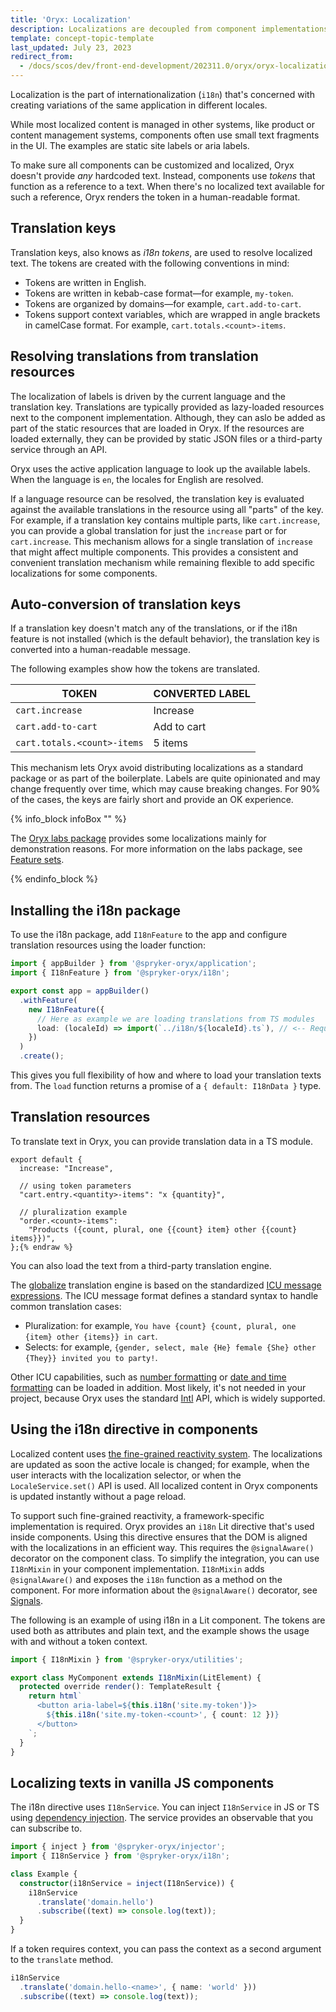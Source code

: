 ```yaml
---
title: 'Oryx: Localization'
description: Localizations are decoupled from component implementations
template: concept-topic-template
last_updated: July 23, 2023
redirect_from:
  - /docs/scos/dev/front-end-development/202311.0/oryx/oryx-localization.html
---
```


Localization is the part of internationalization (`i18n`) that's concerned with creating variations of the same application in different locales.

While most localized content is managed in other systems, like product or content management systems, components often use small text fragments in the UI. The examples are static site labels or aria labels.

To make sure all components can be customized and localized, Oryx doesn't provide _any_ hardcoded text. Instead, components use _tokens_ that function as a reference to a text. When there's no localized text available for such a reference, Oryx renders the token in a human-readable format.

## Translation keys

Translation keys, also knows as _i18n tokens_, are used to resolve localized text. The tokens are created with the following conventions in mind:

- Tokens are written in English.
- Tokens are written in kebab-case format—for example, `my-token`.
- Tokens are organized by domains—for example, `cart.add-to-cart`.
- Tokens support context variables, which are wrapped in angle brackets in camelCase format. For example, `cart.totals.<count>-items`.

## Resolving translations from translation resources

The localization of labels is driven by the current language and the translation key. Translations are typically provided as lazy-loaded resources next to the component implementation. Although, they can aslo be added as part of the static resources that are loaded in Oryx. If the resources are loaded externally, they can be provided by static JSON files or a third-party service through an API.

Oryx uses the active application language to look up the available labels. When the language is `en`, the locales for English are resolved.

If a language resource can be resolved, the translation key is evaluated against the available translations in the resource using all "parts" of the key. For example, if a translation key contains multiple parts, like `cart.increase`, you can provide a global translation for just the `increase` part or for `cart.increase`. This mechanism allows for a single translation of `increase` that might affect multiple components. This provides a consistent and convenient translation mechanism while remaining flexible to add specific localizations for some components.

## Auto-conversion of translation keys

If a translation key doesn't match any of the translations, or if the i18n feature is not installed (which is the default behavior), the translation key is converted into a human-readable message.

The following examples show how the tokens are translated.

| TOKEN                       | CONVERTED LABEL |
| --------------------------- | --------------- |
| `cart.increase`             | Increase        |
| `cart.add-to-cart`          | Add to cart     |
| `cart.totals.<count>-items` | 5 items         |

This mechanism lets Oryx avoid distributing localizations as a standard package or as part of the boilerplate. Labels are quite opinionated and may change frequently over time, which may cause breaking changes. For 90% of the cases, the keys are fairly short and provide an OK experience.

{% info_block infoBox "" %}

The [Oryx labs package](https://www.npmjs.com/package/@spryker-oryx/labs) provides some localizations mainly for demonstration reasons. For more information on the labs package, see [Feature sets](/docs/oryx/building-applications/oryx-feature-sets.md).

{% endinfo_block %}

## Installing the i18n package

To use the i18n package, add `I18nFeature` to the app and configure translation resources using the loader function:

```ts
import { appBuilder } from '@spryker-oryx/application';
import { I18nFeature } from '@spryker-oryx/i18n';

export const app = appBuilder()
  .withFeature(
    new I18nFeature({
      // Here as example we are loading translations from TS modules
      load: (localeId) => import(`../i18n/${localeId}.ts`), // <-- Required part
    })
  )
  .create();
```

This gives you full flexibility of how and where to load your translation texts from. The `load` function returns a promise of a `{ default: I18nData }` type.

## Translation resources

To translate text in Oryx, you can provide translation data in a TS module.

```ts{% raw %}
export default {
  increase: "Increase",

  // using token parameters
  "cart.entry.<quantity>-items": "x {quantity}",

  // pluralization example
  "order.<count>-items":
    "Products ({count, plural, one {{count} item} other {{count} items}})",
};{% endraw %}
```

You can also load the text from a third-party translation engine.

The [globalize](https://www.npmjs.com/package/globalize) translation engine is based on the standardized [ICU message expressions](https://unicode-org.github.io/icu/userguide/format_parse/messages/). The ICU message format defines a standard syntax to handle common translation cases:

- Pluralization: for example, `You have {count} {count, plural, one {item} other {items}} in cart`.
- Selects: for example, `{gender, select, male {He} female {She} other {They}} invited you to party!`.

Other ICU capabilities, such as [number formatting](https://unicode-org.github.io/icu/userguide/format_parse/numbers/) or [date and time formatting](https://unicode-org.github.io/icu/userguide/format_parse/datetime/) can be loaded in addition. Most likely, it's not needed in your project, because Oryx uses the standard [Intl](https://developer.mozilla.org/en-US/docs/Web/JavaScript/Reference/Global_Objects/Intl) API, which is widely supported.

## Using the i18n directive in components

Localized content uses [the fine-grained reactivity system](/docs/oryx/architecture/reactivity/reactivity.md). The localizations are updated as soon the active locale is changed; for example, when the user interacts with the localization selector, or when the `LocaleService.set()` API is used. All localized content in Oryx components is updated instantly without a page reload.

To support such fine-grained reactivity, a framework-specific implementation is required. Oryx provides an `i18n` Lit directive that's used inside components. Using this directive ensures that the DOM is aligned with the localizations in an efficient way. This requires the `@signalAware()` decorator on the component class. To simplify the integration, you can use `I18nMixin` in your component implementation. `I18nMixin` adds `@signalAware()` and exposes the `i18n` function as a method on the component. For more information about the `@signalAware()` decorator, see [Signals](/docs/oryx/architecture/reactivity/signals.md).

The following is an example of using i18n in a Lit component. The tokens are used both as attributes and plain text, and the example shows the usage with and without a token context.

```ts
import { I18nMixin } from '@spryker-oryx/utilities';

export class MyComponent extends I18nMixin(LitElement) {
  protected override render(): TemplateResult {
    return html`
      <button aria-label=${this.i18n('site.my-token')}>
        ${this.i18n('site.my-token-<count>', { count: 12 })}
      </button>
    `;
  }
}
```

## Localizing texts in vanilla JS components

The i18n directive uses `I18nService`. You can inject `I18nService` in JS or TS using [dependency injection](/docs/oryx/architecture/dependency-injection/dependency-injection.md). The service provides an observable that you can subscribe to.

```ts
import { inject } from '@spryker-oryx/injector';
import { I18nService } from '@spryker-oryx/i18n';

class Example {
  constructor(i18nService = inject(I18nService)) {
    i18nService
      .translate('domain.hello')
      .subscribe((text) => console.log(text));
  }
}
```

If a token requires context, you can pass the context as a second argument to the `translate` method.

```ts
i18nService
  .translate('domain.hello-<name>', { name: 'world' }))
  .subscribe((text) => console.log(text));
```
